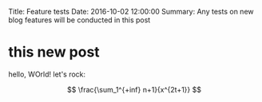 Title: Feature tests
Date: 2016-10-02 12:00:00
Summary: Any tests on new blog features will be conducted in this post


# this new post

hello, WOrld!
let's rock:

$$ \frac{\sum_1^{+inf} n+1}{x^{2t+1}} $$
